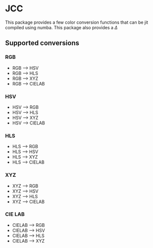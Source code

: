 # JCC

This package provides a few color conversion functions that can be jit compiled using numba. This package also provides a $\Delta$

## Supported conversions

### RGB

- RGB --> HSV
- RGB --> HLS
- RGB --> XYZ
- RGB --> CIELAB

### HSV

- HSV --> RGB
- HSV --> HLS
- HSV --> XYZ
- HSV --> CIELAB

### HLS

- HLS --> RGB
- HLS --> HSV
- HLS --> XYZ
- HLS --> CIELAB

### XYZ

- XYZ --> RGB
- XYZ --> HSV
- XYZ --> HLS
- XYZ --> CIELAB

### CIE LAB

- CIELAB --> RGB
- CIELAB --> HSV
- CIELAB --> HLS
- CIELAB --> XYZ
